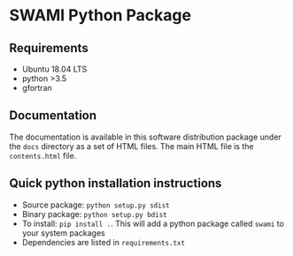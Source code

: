 # SWAMI Python Package

## Requirements

* Ubuntu 18.04 LTS
* python >3.5
* gfortran

## Documentation

The documentation is available in this software distribution package under the `docs` directory as a set of HTML files.
The main HTML file is the `contents.html` file.

## Quick python installation instructions

* Source package: `python setup.py sdist`
* Binary package: `python setup.py bdist`
* To install: `pip install .`. This will add a python package called `swami` to your system packages
* Dependencies are listed in `requirements.txt`

